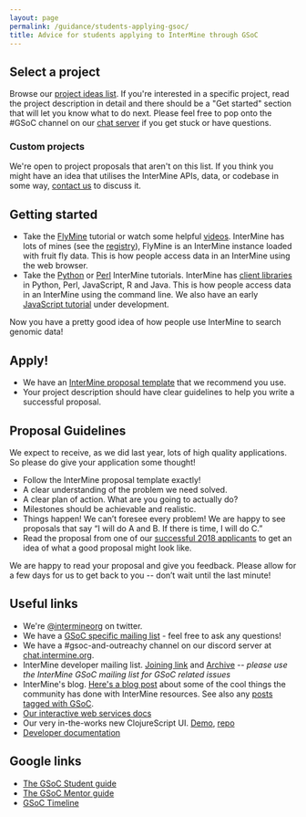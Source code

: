 ```yaml
---
layout: page
permalink: /guidance/students-applying-gsoc/
title: Advice for students applying to InterMine through GSoC
---
```


## Select a project

Browse our [project ideas list](../../project-ideas/2019/). If you're interested in a specific project, read the project description in detail and there should be a "Get started" section that will let you know what to do next. Please feel free to pop onto the #GSoC channel on our [chat server](http://chat.intermine.org) if you get stuck or have questions.

### Custom projects

We're open to project proposals that aren't on this list. If you think you might have an idea that utilises the InterMine APIs, data, or codebase in some way, [contact us](http://intermine.readthedocs.io/en/latest/about/contact-us/) to discuss it.

## Getting started

- Take the [FlyMine](https://flymine.readthedocs.io/en/latest/) tutorial or watch some helpful [videos](http://intermine.org/tutorials/). InterMine has lots of mines (see the [registry](http://registry.intermine.org/)), FlyMine is an InterMine instance loaded with fruit fly data. This is how people access data in an InterMine using the web browser.
- Take the [Python](https://github.com/intermine/intermine-ws-python-docs/) or [Perl](https://metacpan.org/pod/distribution/Webservice-InterMine/lib/Webservice/InterMine/Cookbook.pod) InterMine tutorials. InterMine has [client libraries](https://intermine.readthedocs.io/en/latest/web-services/) in Python, Perl, JavaScript, R and Java. This is how people access data in an InterMine using the command line. We also have an early [JavaScript tutorial](https://hackmd.io/QvITbTCSQkKWYjE2i_Xj_w#) under development. 

Now you have a pretty good idea of how people use InterMine to search genomic data!

## Apply!

- We have an [InterMine proposal template](https://docs.google.com/document/d/1rvZG5SDqdvSTBxLrVy0JbVbs0A42rHToJwxHd89Hftc/edit) that we recommend you use. 
- Your project description should have clear guidelines to help you write a successful proposal.

## Proposal Guidelines

We expect to receive, as we did last year, lots of high quality applications. So please do give your application some thought!

* Follow the InterMine proposal template exactly!
* A clear understanding of the problem we need solved.
* A clear plan of action. What are you going to actually do?
* Milestones should be achievable and realistic.
* Things happen! We can’t foresee every problem! We are happy to see proposals that say “I will do A and B. If there is time, I will do C.”
* Read the proposal from one of our [successful 2018 applicants](https://github.com/nupurgunwant/GSoC-Proposal) to get an idea of what a good proposal might look like. 

We are happy to read your proposal and give you feedback. Please allow for a few days for us to get back to you -- don’t wait until the last minute!

## Useful links

- We're [@intermineorg](https://twitter.com/intermineorg) on twitter.
- We have a [GSoC specific mailing list](https://lists.cam.ac.uk/mailman/listinfo/gen-intermine-gsoc-public) - feel free to ask any questions! 
- We have a #gsoc-and-outreachy channel on our discord server at [chat.intermine.org](https://chat.intermine.org). 
- InterMine developer mailing list. [Joining link](https://lists.intermine.org/mailman/listinfo/dev) and [Archive](https://lists.intermine.org/pipermail/dev/) -- _please use the InterMine GSoC mailing list for GSoC related issues_
- InterMine's blog. [Here's a blog post](https://intermineorg.wordpress.com/2016/11/22/cool-intermine-features-roundup/) about some of the cool things the community has done with InterMine resources. See also any [posts tagged with GSoC](https://intermineorg.wordpress.com/tag/gsoc/).
- [Our interactive web services docs](http://iodocs.apps.intermine.org/)
- Our very in-the-works new ClojureScript UI. [Demo](http://bluegenes.apps.intermine.org/), [repo](https://github.com/intermine/bluegenes)
- [Developer documentation](http://intermine.readthedocs.io/en/latest/)

## Google links

- [The GSoC Student guide](https://google.github.io/gsocguides/student/)
- [The GSoC Mentor guide](https://google.github.io/gsocguides/mentor/)
- [GSoC Timeline](https://developers.google.com/open-source/gsoc/timeline)

